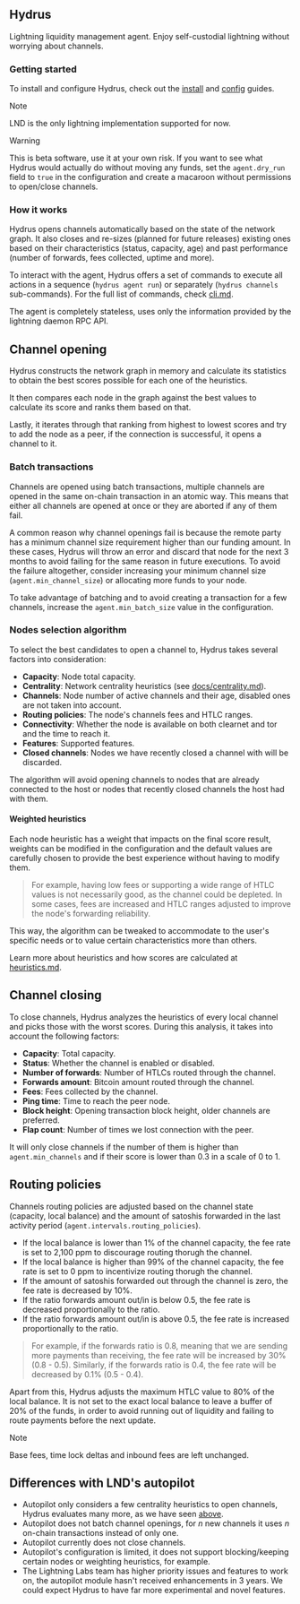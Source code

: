 ## Hydrus

Lightning liquidity management agent. Enjoy self-custodial lightning without worrying about channels.

### Getting started

To install and configure Hydrus, check out the [install](docs/install/install.md) and [config](docs/config.md) guides.

> [!Note]
> LND is the only lightning implementation supported for now.

> [!Warning]
> This is beta software, use it at your own risk. If you want to see what Hydrus would actually do without moving any funds, set the `agent.dry_run` field to `true` in the configuration and create a macaroon without permissions to open/close channels.

### How it works

Hydrus opens channels automatically based on the state of the network graph. It also closes and re-sizes (planned for future releases) existing ones based on their characteristics (status, capacity, age) and past performance (number of forwards, fees collected, uptime and more).

To interact with the agent, Hydrus offers a set of commands to execute all actions in a sequence (`hydrus agent run`) or separately (`hydrus channels` sub-commands). For the full list of commands, check [cli.md](./docs/cli.md).

The agent is completely stateless, uses only the information provided by the lightning daemon RPC API.

## Channel opening

Hydrus constructs the network graph in memory and calculate its statistics to obtain the best scores possible for each one of the heuristics. 

It then compares each node in the graph against the best values to calculate its score and ranks them based on that.

Lastly, it iterates through that ranking from highest to lowest scores and try to add the node as a peer, if the connection is successful, it opens a channel to it.

### Batch transactions

Channels are opened using batch transactions, multiple channels are opened in the same on-chain transaction in an atomic way. This means that either all channels are opened at once or they are aborted if any of them fail.

A common reason why channel openings fail is because the remote party has a minimum channel size requirement higher than our funding amount. In these cases, Hydrus will throw an error and discard that node for the next 3 months to avoid failing for the same reason in future executions. To avoid the failure altogether, consider increasing your minimum channel size (`agent.min_channel_size`) or allocating more funds to your node.

To take advantage of batching and to avoid creating a transaction for a few channels, increase the `agent.min_batch_size` value in the configuration.

### Nodes selection algorithm

To select the best candidates to open a channel to, Hydrus takes several factors into consideration:

- **Capacity**: Node total capacity.
- **Centrality**: Network centrality heuristics (see [docs/centrality.md](docs/centrality.md)).
- **Channels**: Node number of active channels and their age, disabled ones are not taken into account.
- **Routing policies**: The node's channels fees and HTLC ranges.
- **Connectivity**: Whether the node is available on both clearnet and tor and the time to reach it.
- **Features**: Supported features.
- **Closed channels**: Nodes we have recently closed a channel with will be discarded.

The algorithm will avoid opening channels to nodes that are already connected to the host or nodes that recently closed channels the host had with them.

#### Weighted heuristics

Each node heuristic has a weight that impacts on the final score result, weights can be modified in the configuration and the default values are carefully chosen to provide the best experience without having to modify them.

> For example, having low fees or supporting a wide range of HTLC values is not necessarily good, as the channel could be depleted. In some cases, fees are increased and HTLC ranges adjusted to improve the node's forwarding reliability.

This way, the algorithm can be tweaked to accommodate to the user's specific needs or to value certain characteristics more than others.

Learn more about heuristics and how scores are calculated at [heuristics.md](docs/heuristics.md).

## Channel closing

To close channels, Hydrus analyzes the heuristics of every local channel and picks those with the worst scores. During this analysis, it takes into account the following factors:

- **Capacity**: Total capacity.
- **Status**: Whether the channel is enabled or disabled.
- **Number of forwards**: Number of HTLCs routed through the channel.
- **Forwards amount**: Bitcoin amount routed through the channel.
- **Fees**: Fees collected by the channel.
- **Ping time**: Time to reach the peer node.
- **Block height**: Opening transaction block height, older channels are preferred.
- **Flap count**: Number of times we lost connection with the peer.

It will only close channels if the number of them is higher than `agent.min_channels` and if their score is lower than 0.3 in a scale of 0 to 1.

## Routing policies

Channels routing policies are adjusted based on the channel state (capacity, local balance) and the amount of satoshis forwarded in the last activity period (`agent.intervals.routing_policies`).

- If the local balance is lower than 1% of the channel capacity, the fee rate is set to 2,100 ppm to discourage routing thorugh the channel.
- If the local balance is higher than 99% of the channel capacity, the fee rate is set to 0 ppm to incentivize routing thorugh the channel.
- If the amount of satoshis forwarded out through the channel is zero, the fee rate is decreased by 10%.
- If the ratio forwards amount out/in is below 0.5, the fee rate is decreased proportionally to the ratio.
- If the ratio forwards amount out/in is above 0.5, the fee rate is increased proportionally to the ratio.

> For example, if the forwards ratio is 0.8, meaning that we are sending more payments than receiving, the fee rate will be increased by 30% (0.8 - 0.5). Similarly, if the forwards ratio is 0.4, the fee rate will be decreased by 0.1% (0.5 - 0.4).

Apart from this, Hydrus adjusts the maximum HTLC value to 80% of the local balance. It is not set to the exact local balance to leave a buffer of 20% of the funds, in order to avoid running out of liquidity and failing to route payments before the next update.

> [!Note]
> Base fees, time lock deltas and inbound fees are left unchanged. 

## Differences with LND's autopilot

- Autopilot only considers a few centrality heuristics to open channels, Hydrus evaluates many more, as we have seen [above](#nodes-selection-algorithm).
- Autopilot does not batch channel openings, for *n* new channels it uses *n* on-chain transactions instead of only one.
- Autopilot currently does not close channels.
- Autopilot's configuration is limited, it does not support blocking/keeping certain nodes or weighting heuristics, for example.
- The Lightning Labs team has higher priority issues and features to work on, the autopilot module hasn't received enhancements in 3 years. We could expect Hydrus to have far more experimental and novel features.
